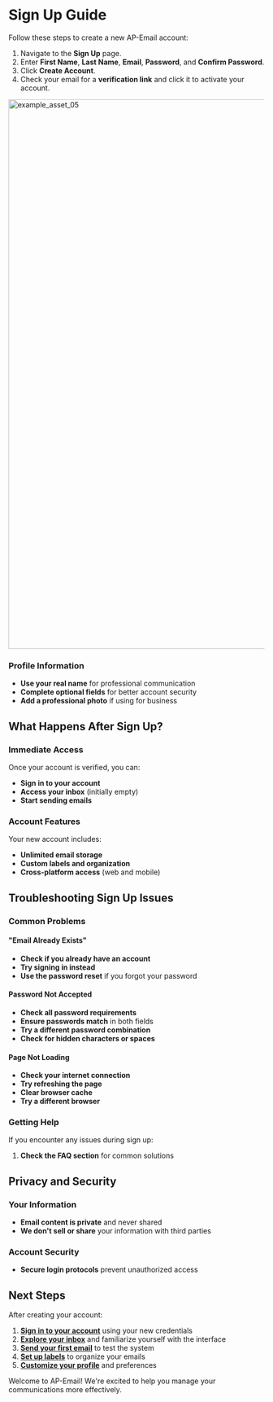 # Sign Up Guide

Follow these steps to create a new AP-Email account:

1. Navigate to the **Sign Up** page.
2. Enter **First Name**, **Last Name**, **Email**, **Password**, and **Confirm Password**.
3. Click **Create Account**.
4. Check your email for a **verification link** and click it to activate your account.

<img width="1920" height="1080" alt="example_asset_05" src="https://github.com/user-attachments/assets/1e4c7289-6407-423f-a146-8659d9e92030" />

### Profile Information
- **Use your real name** for professional communication
- **Complete optional fields** for better account security
- **Add a professional photo** if using for business

## What Happens After Sign Up?

### Immediate Access
Once your account is verified, you can:
- **Sign in to your account**
- **Access your inbox** (initially empty)
- **Start sending emails**

### Account Features
Your new account includes:
- **Unlimited email storage**
- **Custom labels and organization**
- **Cross-platform access** (web and mobile)

## Troubleshooting Sign Up Issues

### Common Problems

#### "Email Already Exists"
- **Check if you already have an account**
- **Try signing in instead**
- **Use the password reset** if you forgot your password

#### Password Not Accepted
- **Check all password requirements**
- **Ensure passwords match** in both fields
- **Try a different password combination**
- **Check for hidden characters or spaces**

#### Page Not Loading
- **Check your internet connection**
- **Try refreshing the page**
- **Clear browser cache**
- **Try a different browser**

### Getting Help

If you encounter any issues during sign up:

1. **Check the FAQ section** for common solutions

## Privacy and Security

### Your Information
- **Email content is private** and never shared
- **We don't sell or share** your information with third parties

### Account Security
- **Secure login protocols** prevent unauthorized access

## Next Steps

After creating your account:

1. **[Sign in to your account](Sign_In.md)** using your new credentials
2. **[Explore your inbox](Inbox.md)** and familiarize yourself with the interface
3. **[Send your first email](Compose_Email.md)** to test the system
4. **[Set up labels](Labels.md)** to organize your emails
5. **[Customize your profile](Profile_Settings.md)** and preferences

Welcome to AP-Email! We're excited to help you manage your communications more effectively.
